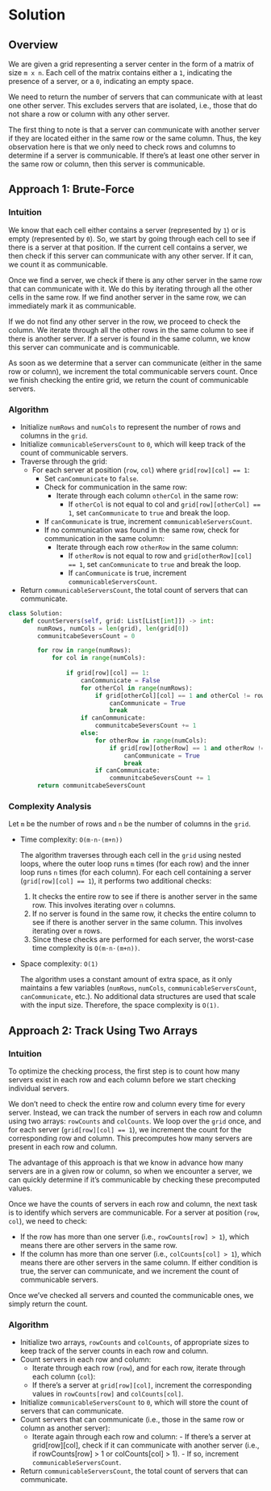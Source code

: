 <!-- 
@leetcode

-->

# Solution

## Overview

We are given a grid representing a server center in the form of a matrix of size `m x n`. Each cell of the matrix contains either a `1`, indicating the presence of a server, or a `0`, indicating an empty space.

We need to return the number of servers that can communicate with at least one other server. This excludes servers that are isolated, i.e., those that do not share a row or column with any other server.

The first thing to note is that a server can communicate with another server if they are located either in the same row or the same column. Thus, the key observation here is that we only need to check rows and columns to determine if a server is communicable. If there’s at least one other server in the same row or column, then this server is communicable.

## Approach 1: Brute-Force

### Intuition

We know that each cell either contains a server (represented by `1`) or is empty (represented by `0`). So, we start by going through each cell to see if there is a server at that position. If the current cell contains a server, we then check if this server can communicate with any other server. If it can, we count it as communicable.

Once we find a server, we check if there is any other server in the same row that can communicate with it. We do this by iterating through all the other cells in the same row. If we find another server in the same row, we can immediately mark it as communicable.

If we do not find any other server in the row, we proceed to check the column. We iterate through all the other rows in the same column to see if there is another server. If a server is found in the same column, we know this server can communicate and is communicable.

As soon as we determine that a server can communicate (either in the same row or column), we increment the total communicable servers count. Once we finish checking the entire grid, we return the count of communicable servers.

### Algorithm

- Initialize `numRows` and `numCols` to represent the number of rows and columns in the `grid`.
- Initialize `communicableServersCount` to `0`, which will keep track of the count of communicable servers.
- Traverse through the grid:
  - For each server at position (`row`, `col`) where `grid[row][col] == 1`:
    - Set `canCommunicate` to `false`.
    - Check for communication in the same row:
      - Iterate through each column `otherCol` in the same row:
        - If `otherCol` is not equal to col and `grid[row][otherCol] == 1`, set `canCommunicate` to `true` and break the loop.
    - If `canCommunicate` is true, increment `communicableServersCount`.
    - If no communication was found in the same row, check for communication in the same column:
      - Iterate through each row `otherRow` in the same column:
        - If `otherRow` is not equal to row and `grid[otherRow][col] == 1`, set `canCommunicate` to `true` and break the loop.
        - If `canCommunicate` is t`r`ue, increment `communicableServersCount`.
- Return `communicableServersCount`, the total count of servers that can communicate.

```python
class Solution:
    def countServers(self, grid: List[List[int]]) -> int:
        numRows, numCols = len(grid), len(grid[0])
        communitcabeSeversCount = 0

        for row in range(numRows):
            for col in range(numCols):
                
                if grid[row][col] == 1:
                    canCommunicate = False
                    for otherCol in range(numRows):
                        if grid[otherCol][col] == 1 and otherCol != row:
                            canCommunicate = True
                            break
                    if canCommunicate:
                        communitcabeSeversCount += 1
                    else:
                        for otherRow in range(numCols):
                            if grid[row][otherRow] == 1 and otherRow != col:
                                canCommunicate = True
                                break
                        if canCommunicate:
                            communitcabeSeversCount += 1
        return communitcabeSeversCount
```

### Complexity Analysis

Let `m` be the number of rows and `n` be the number of columns in the `grid`.

- Time complexity: `O(m⋅n⋅(m+n))`
  
  The algorithm traverses through each cell in the `grid` using nested loops, where the outer loop runs `m` times (for each row) and the inner loop runs `n` times (for each column). For each cell containing a server (`grid[row][col] == 1`), it performs two additional checks:
  1. It checks the entire row to see if there is another server in the same row. This involves iterating over `n` columns.
  2. If no server is found in the same row, it checks the entire column to see if there is another server in the same column. This involves iterating over `m` rows.
  3. Since these checks are performed for each server, the worst-case time complexity is `O(m⋅n⋅(m+n))`.

- Space complexity: `O(1)`
  
  The algorithm uses a constant amount of extra space, as it only maintains a few variables (`numRows`, `numCols`, `communicableServersCount`, `canCommunicate`, etc.). No additional data structures are used that scale with the input size. Therefore, the space complexity is `O(1)`.

## Approach 2: Track Using Two Arrays

### Intuition

To optimize the checking process, the first step is to count how many servers exist in each row and each column before we start checking individual servers.

We don’t need to check the entire row and column every time for every server. Instead, we can track the number of servers in each row and column using two arrays: `rowCounts` and `colCounts`. We loop over the `grid` once, and for each server (`grid[row][col] == 1`), we increment the count for the corresponding row and column. This precomputes how many servers are present in each row and column.

The advantage of this approach is that we know in advance how many servers are in a given row or column, so when we encounter a server, we can quickly determine if it’s communicable by checking these precomputed values.

Once we have the counts of servers in each row and column, the next task is to identify which servers are communicable. For a server at position (`row`, `col`), we need to check:

- If the row has more than one server (i.e., `rowCounts[row] > 1`), which means there are other servers in the same row.
- If the column has more than one server (i.e., `colCounts[col] > 1`), which means there are other servers in the same column.
If either condition is true, the server can communicate, and we increment the count of communicable servers.

Once we’ve checked all servers and counted the communicable ones, we simply return the count.

### Algorithm

- Initialize two arrays, `rowCounts` and `colCounts`, of appropriate sizes to keep track of the server counts in each row and column.
- Count servers in each row and column:
  - Iterate through each row (`row`), and for each row, iterate through each column (`col`):
  - If there’s a server at `grid[row][col]`, increment the corresponding values in `rowCounts[row]` and `colCounts[col]`.
- Initialize `communicableServersCount` to `0`, which will store the count of servers that can communicate.
- Count servers that can communicate (i.e., those in the same row or column as another server):
  - Iterate again through each row and column:
          - If there’s a server at grid[row][col], check if it can communicate with another server (i.e., if rowCounts[row] > 1 or colCounts[col] > 1).
            - If so, increment `communicableServersCount`.
- Return `communicableServersCount`, the total count of servers that can communicate.
